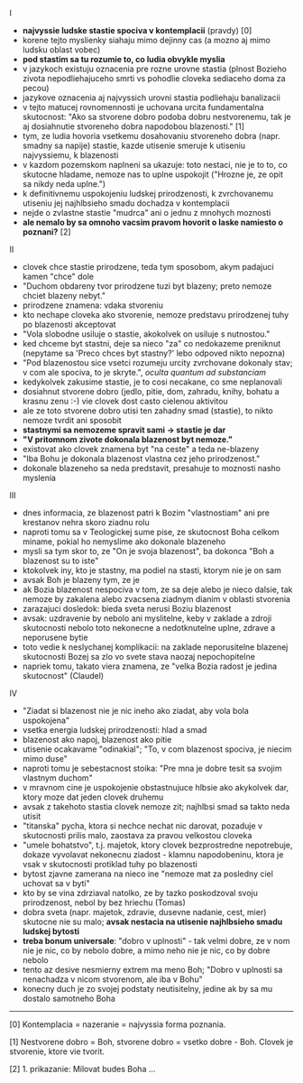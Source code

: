 I

- **najvyssie ludske stastie spociva v kontemplacii** (pravdy) [0]
- korene tejto myslienky siahaju mimo dejinny cas (a mozno aj mimo ludsku oblast vobec)
- **pod stastim sa tu rozumie to, co ludia obvykle myslia**
- v jazykoch existuju oznacenia pre rozne urovne stastia (plnost Bozieho zivota nepodliehajuceho smrti vs pohodlie cloveka sediaceho doma za pecou)
- jazykove oznacenia aj najvyssich urovni stastia podliehaju banalizacii
- v tejto matucej rovnomennosti je uchovana urcita fundamentalna skutocnost: "Ako sa stvorene dobro podoba dobru nestvorenemu, tak je aj dosiahnutie stvoreneho dobra napodobou blazenosti." [1]
- tym, ze ludia hovoria vsetkemu dosahovaniu stvoreneho dobra (napr. smadny sa napije) stastie, kazde utisenie smeruje k utiseniu najvyssiemu, k blazenosti
- v kazdom pozemskom naplneni sa ukazuje: toto nestaci, nie je to to, co skutocne hladame, nemoze nas to uplne uspokojit ("Hrozne je, ze opit sa nikdy neda uplne.")
- k definitivnemu uspokojeniu ludskej prirodzenosti, k zvrchovanemu utiseniu jej najhlbsieho smadu dochadza v kontemplacii
- nejde o zvlastne stastie "mudrca" ani o jednu z mnohych moznosti
- **ale nemalo by sa omnoho vacsim pravom hovorit o laske namiesto o poznani?** [2]

II

- clovek chce stastie prirodzene, teda tym sposobom, akym padajuci kamen "chce" dole
- "Duchom obdareny tvor prirodzene tuzi byt blazeny; preto nemoze chciet blazeny nebyt."
- prirodzene znamena: vdaka stvoreniu
- kto nechape cloveka ako stvorenie, nemoze predstavu prirodzenej tuhy po blazenosti akceptovat
- "Vola slobodne usiluje o stastie, akokolvek on usiluje s nutnostou."
- ked chceme byt stastni, deje sa nieco "za" co nedokazeme preniknut (nepytame sa 'Preco chces byt stastny?' lebo odpoved nikto nepozna)
- "Pod blazenostou sice vsetci rozumeju urcity zvrchovane dokonaly stav; v com ale spociva, to je skryte.", *oculta quantum ad substanciam*
- kedykolvek zakusime stastie, je to cosi necakane, co sme neplanovali
- dosiahnut stvorene dobro (jedlo, pitie, dom, zahradu, knihy, bohatu a krasnu zenu :-) vie clovek dost casto cielenou aktivitou
- ale ze toto stvorene dobro utisi ten zahadny smad (stastie), to nikto nemoze tvrdit ani sposobit 
- **stastnymi sa nemozeme spravit sami -> stastie je dar**
- **"V pritomnom zivote dokonala blazenost byt nemoze."**
- existovat ako clovek znamena byt "na ceste" a teda ne-blazeny
- "Iba Bohu je dokonala blazenost vlastna cez jeho prirodzenost."
- dokonale blazeneho sa neda predstavit, presahuje to moznosti nasho myslenia

III

- dnes informacia, ze blazenost patri k Bozim "vlastnostiam" ani pre krestanov nehra skoro ziadnu rolu
- naproti tomu sa v Teologickej sume pise, ze skutocnost Boha celkom miname, pokial ho nemyslime ako dokonale blazeneho
- mysli sa tym skor to, ze "On je svoja blazenost", ba dokonca "Boh a blazenost su to iste"
- ktokolvek iny, kto je stastny, ma podiel na stasti, ktorym nie je on sam
- avsak Boh je blazeny tym, ze je
- ak Bozia blazenost nespociva v tom, ze sa deje alebo je nieco dalsie, tak nemoze by zakalena alebo zvacsena ziadnym dianim v oblasti stvorenia
- zarazajuci dosledok: bieda sveta nerusi Boziu blazenost
- avsak: uzdravenie by nebolo ani myslitelne, keby v zaklade a zdroji skutocnosti nebolo toto nekonecne a nedotknutelne uplne, zdrave a neporusene bytie
- toto vedie k neslychanej komplikacii: na zaklade neporusitelne blazenej skutocnosti Bozej sa zlo vo svete stava naozaj nepochopitelne
- napriek tomu, takato viera znamena, ze "velka Bozia radost je jedina skutocnost" (Claudel)

IV

- "Ziadat si blazenost nie je nic ineho ako ziadat, aby vola bola uspokojena"
- vsetka energia ludskej prirodzenosti: hlad a smad
- blazenost ako napoj, blazenost ako pitie
- utisenie ocakavame "odinakial"; "To, v com blazenost spociva, je niecim mimo duse"
- naproti tomu je sebestacnost stoika: "Pre mna je dobre tesit sa svojim vlastnym duchom"
- v mravnom cine je uspokojenie obstastnujuce hlbsie ako akykolvek dar, ktory moze dat jeden clovek druhemu
- avsak z takehoto stastia clovek nemoze zit; najhlbsi smad sa takto neda utisit
- "titanska" pycha, ktora si nechce nechat nic darovat, pozaduje v skutocnosti prilis malo, zaostava za pravou velkostou cloveka
- "umele bohatstvo", t.j. majetok, ktory clovek bezprostredne nepotrebuje, dokaze vyvolavat nekonecnu ziadost - klamnu napodobeninu, ktora je vsak v skutocnosti protiklad tuhy po blazenosti
- bytost zjavne zamerana na nieco ine "nemoze mat za posledny ciel uchovat sa v byti"
- kto by se vina zdrziaval natolko, ze by tazko poskodzoval svoju prirodzenost, nebol by bez hriechu (Tomas)
- dobra sveta (napr. majetok, zdravie, dusevne nadanie, cest, mier) skutocne nie su malo; **avsak nestacia na utisenie najhlbsieho smadu ludskej bytosti**
- **treba bonum universale**: "dobro v uplnosti" - tak velmi dobre, ze v nom nie je nic, co by nebolo dobre, a mimo neho nie je nic, co by dobre nebolo
- tento az desive nesmierny extrem ma meno Boh; "Dobro v uplnosti sa nenachadza v nicom stvorenom, ale iba v Bohu"
- konecny duch je zo svojej podstaty neutisitelny, jedine ak by sa mu dostalo samotneho Boha

---

[0] Kontemplacia = nazeranie = najvyssia forma poznania.

[1] Nestvorene dobro = Boh, stvorene dobro = vsetko dobre - Boh. Clovek je stvorenie, ktore vie tvorit.

[2] 1. prikazanie: Milovat budes Boha ...

